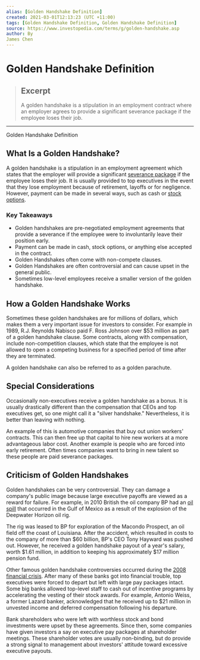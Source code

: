 ```yaml
---
alias: [Golden Handshake Definition]
created: 2021-03-01T12:13:23 (UTC +11:00)
tags: [Golden Handshake Definition, Golden Handshake Definition]
source: https://www.investopedia.com/terms/g/golden-handshake.asp
author: By
James Chen
---
```


# Golden Handshake Definition

> ## Excerpt
> A golden handshake is a stipulation in an employment contract where an employer agrees to provide a significant severance package if the employee loses their job.

---

Golden Handshake Definition
## What Is a Golden Handshake?

A golden handshake is a stipulation in an employment agreement which states that the employer will provide a significant [severance package](https://www.investopedia.com/terms/s/severence-package.asp) if the employee loses their job. It is usually provided to top executives in the event that they lose employment because of retirement, layoffs or for negligence. However, payment can be made in several ways, such as cash or [stock options](https://www.investopedia.com/terms/s/stockoption.asp).

### Key Takeaways

-   Golden handshakes are pre-negotiated employment agreements that provide a severance if the employee were to involuntarily leave their position early.
-   Payment can be made in cash, stock options, or anything else accepted in the contract.
-   Golden Handshakes often come with non-compete clauses.
-   Golden Handshakes are often controversial and can cause upset in the general public.
-   Sometimes low-level employees receive a smaller version of the golden handshake.

## How a Golden Handshake Works

Sometimes these golden handshakes are for millions of dollars, which makes them a very important issue for investors to consider. For example in 1989, R.J. Reynolds Nabisco paid F. Ross Johnson over $53 million as part of a golden handshake clause. Some contracts, along with compensation, include non-competition clauses, which state that the employee is not allowed to open a competing business for a specified period of time after they are terminated.

A golden handshake can also be referred to as a golden parachute.

## Special Considerations

Occasionally non-executives receive a golden handshake as a bonus. It is usually drastically different than the compensation that CEOs and top executives get, so one might call it a "silver handshake." Nevertheless, it is better than leaving with nothing. 

An example of this is automotive companies that buy out union workers' contracts. This can then free up that capital to hire new workers at a more advantageous labor cost. Another example is people who are forced into early retirement. Often times companies want to bring in new talent so these people are paid severance packages.

## Criticism of Golden Handshakes

Golden handshakes can be very controversial. They can damage a company's public image because large executive payoffs are viewed as a reward for failure. For example, in 2010 British the oil company BP had an [oil spill](https://www.investopedia.com/terms/b/bp-oil-spill.asp) that occurred in the Gulf of Mexico as a result of the explosion of the Deepwater Horizon oil rig. 

The rig was leased to BP for exploration of the Macondo Prospect, an oil field off the coast of Louisiana. After the accident, which resulted in costs to the company of more than $60 billion, BP's CEO Tony Hayward was pushed out. However, he received a golden handshake payout of a year's salary, worth $1.61 million, in addition to keeping his approximately $17 million pension fund.

Other famous golden handshake controversies occurred during the [2008 financial crisis](https://www.investopedia.com/articles/economics/09/financial-crisis-review.asp). After many of these banks got into financial trouble, top executives were forced to depart but left with large pay packages intact. Some big banks allowed top-level staff to cash out of incentive programs by accelerating the vesting of their stock awards. For example, Antonio Weiss, a former Lazard banker, acknowledged that he received up to $21 million in unvested income and deferred compensation following his departure.

Bank shareholders who were left with worthless stock and bond investments were upset by these agreements. Since then, some companies have given investors a say on executive pay packages at shareholder meetings. These shareholder votes are usually non-binding, but do provide a strong signal to management about investors' attitude toward excessive executive payouts.
